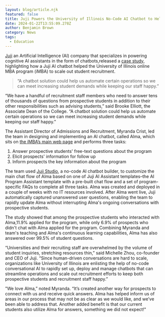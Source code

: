 ```yaml
---
layout: blog/article.njk
featured: false
title: Juji Powers the University of Illinois No-Code AI Chatbot to Help Grow Student Recruitment
date: 2024-01-22T13:55:09.278Z
author: Benjamin Brown
category: News
tags:
  - Education
---
```



[Juji](https://cts.businesswire.com/ct/CT?id=smartlink&url=https%3A%2F%2Fjuji.io%2F&esheet=52584205&newsitemid=20220224005107&lan=en-US&anchor=Juji+Inc.&index=1&md5=50762b9b87e2d11674a8db9bd2578709) an Artificial Intelligence (AI) company that specializes in powering cognitive AI assistants in the form of chatbots,released a [case study](https://cts.businesswire.com/ct/CT?id=smartlink&url=https%3A%2F%2Fjuji.io%2Fblog%2Fcase-study-using-juji-cognitive-ai-chatbot-to-scale-student-recruitment-of-online-programs%2F%23article-start&esheet=52584205&newsitemid=20220224005107&lan=en-US&anchor=case+study&index=2&md5=51487fe1d933df592919b9dd33eb66e5), highlighting how a Juji AI chatbot helped the University of Illinois online MBA program (iMBA) to scale out student recruitment.



> “A chatbot solution could help us automate certain operations so we can meet increasing student demands while keeping our staff happy.”



“We have a handful of recruitment staff members who need to answer tens of thousands of questions from prospective students in addition to their other responsibilities such as advising students,” said Brooke Elliott, the Associate Dean of the College. “A chatbot solution could help us automate certain operations so we can meet increasing student demands while keeping our staff happy."

The Assistant Director of Admissions and Recruitment, Myranda Crist, led the team in designing and implementing an AI chatbot, called Alma, which sits on [the iMBA’s main web page](https://cts.businesswire.com/ct/CT?id=smartlink&url=https%3A%2F%2Fonlinemba.illinois.edu%2F&esheet=52584205&newsitemid=20220224005107&lan=en-US&anchor=the+iMBA%26%238217%3Bs+main+web+page&index=3&md5=f6a6ed077093c005a168891c4b8335f9) and performs three tasks:

1. Answer prospective students' free-text questions about the program
2. Elicit prospects' information for follow up
3. Inform prospects the key information about the program



The team used [Juji Studio](https://cts.businesswire.com/ct/CT?id=smartlink&url=https%3A%2F%2Fjuji.io%2Fno-code-ai-chatbot-builder%2F&esheet=52584205&newsitemid=20220224005107&lan=en-US&anchor=Juji+Studio&index=4&md5=a99cef60edba0a43e4a96db31a9d1bf4), a no-code AI chatbot builder, to customize the main chat flow of Alma based on one of Juji AI Assistant templates–the AI Program Assistant template with a pre-built chat flow and a set of program-specific FAQs to complete all three tasks. Alma was created and deployed in a couple of weeks with no IT resources involved. After Alma went live, Juji automatically captured unanswered user questions, enabling the team to rapidly update Alma without interrupting Alma's ongoing conversations with prospective students.

The study showed that among the prospective students who interacted with Alma,11.9% applied for the program, while only 6.9% of prospects who didn't chat with Alma applied for the program. Combining Myranda and team's teaching and Alma's continuous learning capabilities, Alma has also answered over 99.5% of student questions.

“Universities and their recruiting staff are overwhelmed by the volume of student inquiries, stretching resources thin,” said Michelle Zhou, co-founder and CEO of Juji. “Since human-driven conversations are hard to scale, organizations like University of Illinois are enlisting the help of no-code conversational AI to rapidly set up, deploy and manage chatbots that can streamline operations and scale out recruitment efforts to keep both prospective students and recruitment staff happy.”

"We love Alma,” noted Myranda. “It’s created another way for prospects to connect with us and receive quick answers. Alma has helped inform us of areas in our process that may not be as clear as we would like, and we’ve been able to address that. Another added benefit is that our current students also utilize Alma for answers, something we did not expect!"
